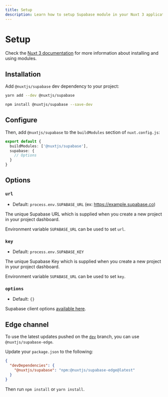 ```yaml
---
title: Setup
description: Learn how to setup Supabase module in your Nuxt 3 application.
---
```


# Setup

Check the [Nuxt 3 documentation](https://v3.nuxtjs.org/docs/directory-structure/nuxt.config#buildmodules) for more information about installing and using modules.
## Installation

Add `@nuxtjs/supabase` dev dependency to your project:

<code-group>
  <code-block label="Yarn" active>

```bash
yarn add --dev @nuxtjs/supabase
```

  </code-block>
  <code-block label="NPM">

```bash
npm install @nuxtjs/supabase --save-dev
```

  </code-block>
</code-group>


## Configure
Then, add `@nuxtjs/supabase` to the `buildModules` section of `nuxt.config.js`:
```ts [nuxt.config.ts]
export default {
  buildModules: ['@nuxtjs/supabase'],
  supabase: {
    // Options
  }
}
```

## Options

### `url`

- Default: `process.env.SUPABASE_URL` (ex: https://example.supabase.co)

The unique Supabase URL which is supplied when you create a new project in your project dashboard.

Environment variable `SUPABASE_URL` can be used to set `url`.

### `key`

- Default: `process.env.SUPABASE_KEY`

The unique Supabase Key which is supplied when you create a new project in your project dashboard.

Environment variable `SUPABASE_URL` can be used to set `key`.

### `options`

- Default: `{}`

Supabase client options [available here](https://github.com/supabase/supabase-js/blob/master/src/lib/types.ts#L10).

## Edge channel

To use the latest updates pushed on the [`dev`](https://github.com/nuxt-community/supabase-module/tree/dev) branch, you can use `@nuxtjs/supabase-edge`.

Update your `package.json` to the following:

```json [package.json]
{
  "devDependencies": {
    "@nuxtjs/supabase": "npm:@nuxtjs/supabase-edge@latest"
  }
}
```

Then run `npm install` or `yarn install`.
